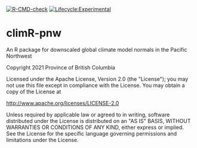<!-- badges: start -->
[![R-CMD-check](https://github.com/bcgov/climR-pnw/workflows/R-CMD-check/badge.svg)](https:/ithub.com/bcgov/climR-pnw/actions)
[![Lifecycle:Experimental](https://img.shields.io/badge/Lifecycle-Experimental-339999)](<Redirect-URL>)
<!-- badges: end -->

# climR-pnw
An R package for downscaled global climate model normals in the Pacific Northwest

Copyright 2021 Province of British Columbia

Licensed under the Apache License, Version 2.0 (the "License"); you may not use this file except in compliance with the License. You may obtain a copy of the License at

http://www.apache.org/licenses/LICENSE-2.0

Unless required by applicable law or agreed to in writing, software distributed under the License is distributed on an "AS IS" BASIS, WITHOUT WARRANTIES OR CONDITIONS OF ANY KIND, either express or implied. See the License for the specific language governing permissions and limitations under the License.
